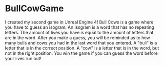 # BullCowGame

I created my second game in Unreal Engine 4! Bull Cows is a game where you have to guess an isogram. An isogram is a word that has no repeating letters. The amount of lives you have is equal to the amount of letters that are in the word. After you make a guess, you will be reminded as to how many bulls and cows you had in the last word that you entered. A "bull" is a letter that is in the correct position. A "cow" is a letter that is in the word, but not in the right position. You win the game if you can guess the word before your lives run out!